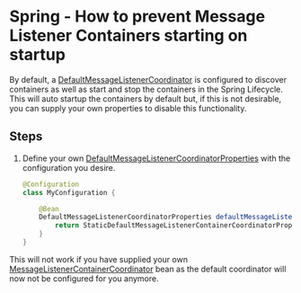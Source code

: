 # Spring - How to prevent Message Listener Containers starting on startup

By default, a [DefaultMessageListenerCoordinator](../../../spring/spring-core/src/main/java/com/jashmore/sqs/spring/container/DefaultMessageListenerContainerCoordinator.java)
is configured to discover containers as well as start and stop the containers in the Spring Lifecycle. This will auto startup the containers by default but,
if this is not desirable, you can supply your own properties to disable this functionality.

## Steps

1.  Define your own
    [DefaultMessageListenerCoordinatorProperties](../../../spring/spring-core/src/main/java/com/jashmore/sqs/spring/container/DefaultMessageListenerContainerCoordinatorProperties.java)
    with the configuration you desire.

    ```java
    @Configuration
    class MyConfiguration {

        @Bean
        DefaultMessageListenerCoordinatorProperties defaultMessageListenerCoordinatorProperties() {
            return StaticDefaultMessageListenerContainerCoordinatorProperties.builder().isAutoStartContainersEnabled(false).build();
        }
    }

    ```

This will not work if you have supplied your
own [MessageListenerContainerCoordinator](../../../spring/spring-api/src/main/java/com/jashmore/sqs/spring/container/MessageListenerContainerCoordinator.java)
bean as the default coordinator will now not be configured for you anymore.
